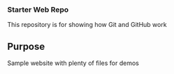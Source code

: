 ### Starter Web Repo

This repository is for showing how Git and GitHub work

## Purpose

Sample website with plenty of files for demos
